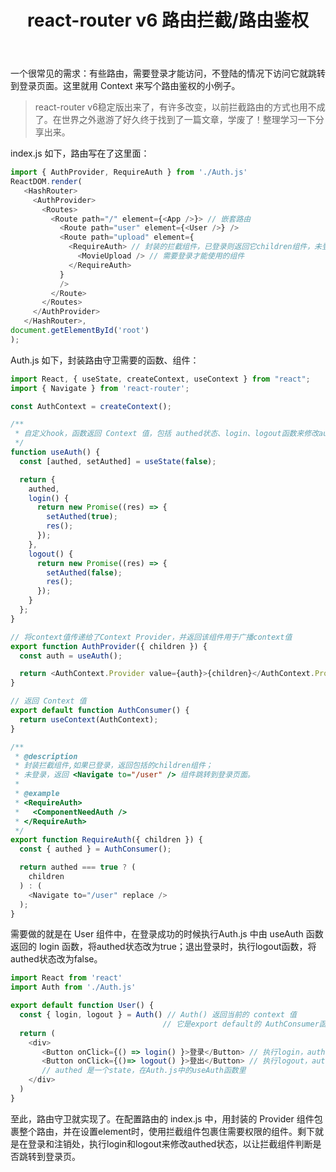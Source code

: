 ﻿---
slug: reactrouter-auth-route
title: react-router v6 路由拦截/路由鉴权
authors: mcx
tags: [React, 笔记]
---

一个很常见的需求：有些路由，需要登录才能访问，不登陆的情况下访问它就跳转到登录页面。这里就用 Context 来写个路由鉴权的小例子。

> react-router v6稳定版出来了，有许多改变，以前拦截路由的方式也用不成了。在世界之外遨游了好久终于找到了一篇文章，学废了！整理学习一下分享出来。

<!--truncate-->

index.js 如下，路由写在了这里面：
```javascript
import { AuthProvider, RequireAuth } from './Auth.js'
ReactDOM.render(
   <HashRouter>
     <AuthProvider>
       <Routes>
         <Route path="/" element={<App />}> // 嵌套路由
           <Route path="user" element={<User />} />
           <Route path="upload" element={
             <RequireAuth> // 封装的拦截组件，已登录则返回它children组件，未登录则导航到登录页
               <MovieUpload /> // 需要登录才能使用的组件
             </RequireAuth>
           }
           />
         </Route>
       </Routes>
     </AuthProvider>
   </HashRouter>,
document.getElementById('root')
);
```

Auth.js 如下，封装路由守卫需要的函数、组件：
```javascript
import React, { useState, createContext, useContext } from "react";
import { Navigate } from 'react-router';

const AuthContext = createContext();

/**
 * 自定义hook，函数返回 Context 值，包括 authed状态、login、logout函数来修改authed状态
 */
function useAuth() {
  const [authed, setAuthed] = useState(false);

  return {
    authed,
    login() {
      return new Promise((res) => {
        setAuthed(true);
        res();
      });
    },
    logout() {
      return new Promise((res) => {
        setAuthed(false);
        res();
      });
    }
  };
}

// 将context值传递给了Context Provider，并返回该组件用于广播context值
export function AuthProvider({ children }) {
  const auth = useAuth();

  return <AuthContext.Provider value={auth}>{children}</AuthContext.Provider>;
}

// 返回 Context 值
export default function AuthConsumer() {
  return useContext(AuthContext);
}

/**
 * @description
 * 封装拦截组件,如果已登录，返回包括的children组件；
 * 未登录，返回 <Navigate to="/user" /> 组件跳转到登录页面。
 * 
 * @example
 * <RequireAuth>
 *   <ComponentNeedAuth />
 * </RequireAuth>
 */
export function RequireAuth({ children }) {
  const { authed } = AuthConsumer();

  return authed === true ? (
    children
  ) : (
    <Navigate to="/user" replace />
  );
}
```

需要做的就是在 User 组件中，在登录成功的时候执行Auth.js 中由 useAuth 函数返回的 login 函数，将authed状态改为true；退出登录时，执行logout函数，将authed状态改为false。
```javascript
import React from 'react'
import Auth from './Auth.js'

export default function User() {
  const { login, logout } = Auth() // Auth() 返回当前的 context 值
  								  // 它是export default的 AuthConsumer函数
  return (
    <div>
       <Button onClick={() => login() }>登录</Button> // 执行login，authed值修改为true
       <Button onClick={()=> logout() }>登出</Button> // 执行logout，authed值修改为false
       // authed 是一个state，在Auth.js中的useAuth函数里
    </div>
  )
}
```
至此，路由守卫就实现了。在配置路由的 index.js 中，用封装的 Provider 组件包裹整个路由，并在设置element时，使用拦截组件包裹住需要权限的组件。剩下就是在登录和注销处，执行login和logout来修改authed状态，以让拦截组件判断是否跳转到登录页。
